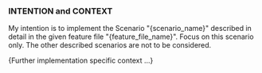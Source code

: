 ### INTENTION and CONTEXT
My intention is to implement the Scenario "{scenario_name}" described in detail in the given feature file "{feature_file_name}". Focus on this scenario only. The other described scenarios are not to be considered.

{Further implementation specific context ...}

